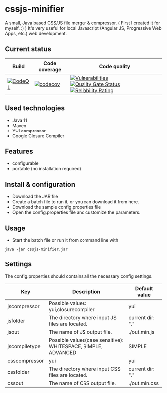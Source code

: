 # cssjs-minifier

A small, Java based CSS/JS file merger & compressor. ( First I created it for myself. :) ) It's very useful for local Javascript (Angular JS, Progressive Web Apps, etc.) web development.

## Current status

| Build | Code coverage | Code quality |
| ----- | ------------- | ------------ |
| [![CodeQL](https://github.com/szrnka-peter/cssjs-minifier/actions/workflows/codeql-analysis.yml/badge.svg)](https://github.com/szrnka-peter/cssjs-minifier/actions/workflows/codeql-analysis.yml) | [![codecov](https://codecov.io/gh/szrnka-peter/cssjs-minifier/branch/master/graph/badge.svg)](https://codecov.io/gh/szrnka-peter/cssjs-minifier)| [![Vulnerabilities](https://sonarcloud.io/api/project_badges/measure?project=szrnka-peter_cssjs-minifier&metric=vulnerabilities)](https://sonarcloud.io/summary/new_code?id=szrnka-peter_cssjs-minifier) [![Quality Gate Status](https://sonarcloud.io/api/project_badges/measure?project=szrnka-peter_cssjs-minifier&metric=alert_status)](https://sonarcloud.io/summary/new_code?id=szrnka-peter_cssjs-minifier) [![Reliability Rating](https://sonarcloud.io/api/project_badges/measure?project=szrnka-peter_cssjs-minifier&metric=reliability_rating)](https://sonarcloud.io/summary/new_code?id=szrnka-peter_cssjs-minifier) |

## Used technologies
- Java 11
- Maven
- YUI compressor
- Google Closure Compiler

## Features
- configurable
- portable (no installation required)

## Install & configuration
- Download the JAR file
- Create a batch file to run it, or you can download it from here.
- Download the sample config.properties file
- Open the config.properties file and customize the parameters.

## Usage
- Start the batch file or run it from command line with
```
java -jar cssjs-minifier.jar
```

## Settings

The config.properties should contains all the necessary config settings.

| Key | Description | Default value |
| ------------- | ------------- | ------------- |
| jscompressor | Possible values: yui,closurecompiler | yui |
| jsfolder | The directory where input JS files are located. | current dir: "." |
| jsout | The name of JS output file. | ./out.min.js |
| jscompiletype | Possible values(case sensitive): WHITESPACE, SIMPLE, ADVANCED | SIMPLE |
| csscompressor | yui | yui |
| cssfolder | The directory where input CSS files are located. | current dir: "." |
| cssout | The name of CSS output file. | ./out.min.css |
